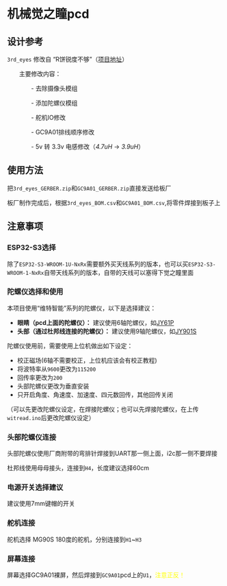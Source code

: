 # 机械觉之瞳pcd

## 设计参考

`3rd_eyes` 修改自 “R饼锐度不够”（[项目地址](https://oshwhub.com/flanker-e/jue-zhi-tong-esp32)）

&emsp;&emsp;主要修改内容：

&emsp;&emsp;&emsp;&emsp;- 去除摄像头模组

&emsp;&emsp;&emsp;&emsp;- 添加陀螺仪模组

&emsp;&emsp;&emsp;&emsp;- 舵机IO修改

&emsp;&emsp;&emsp;&emsp;- GC9A01排线顺序修改

&emsp;&emsp;&emsp;&emsp;- 5v 转 3.3v 电感修改（_4.7uH_ -> _3.9uH_）

## 使用方法

把`3rd_eyes_GERBER.zip`和`GC9A01_GERBER.zip`直接发送给板厂

板厂制作完成后，根据`3rd_eyes_BOM.csv`和`GC9A01_BOM.csv`,将零件焊接到板子上

## 注意事项

### ESP32-S3选择

除了`ESP32-S3-WROOM-1U-NxRx`需要额外买天线系列的版本，也可以买`ESP32-S3-WROOM-1-NxRx`自带天线系列的版本，自带的天线可以塞得下觉之瞳里面

### 陀螺仪选择和使用

本项目使用“维特智能”系列的陀螺仪，以下是选择建议：

-  **眼睛（pcd上面的陀螺仪）：** 建议使用6轴陀螺仪，如[JY61P](https://www.wit-motion.cn/proztmz/37.html)
-  **头部（通过杜邦线连接的陀螺仪）：** 建议使用9轴陀螺仪，如[JY901S](https://www.wit-motion.cn/proztmz/22.html)

陀螺仪使用前，需要使用上位机做出如下设定：

-  校正磁场(6轴不需要校正，上位机应该会有校正教程)
-  将波特率从`9600`更改为`115200`
-  回传率更改为`200`
-  头部陀螺仪更改为垂直安装
-  只开启角度、角速度、加速度、四元数回传，其他回传关闭

（可以先更改陀螺仪设定，在焊接陀螺仪；也可以先焊接陀螺仪，在上传`witread.ino`后更改陀螺仪设定）

### 头部陀螺仪连接

头部陀螺仪使用厂商附带的弯排针焊接到UART那一侧上面，i2c那一侧不要焊接

杜邦线使用母母接头，连接到`H4`，长度建议选择60cm

### 电源开关选择建议

建议使用7mm键帽的开关

### 舵机连接

舵机选择 MG90S 180度的舵机，分别连接到`H1`~`H3`

### 屏幕连接

屏幕选择GC9A01裸屏，然后焊接到`GC9A01`pcd上的`U1`，<span style="color:yellow;">注意正反！</span>
